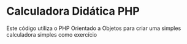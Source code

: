 # Calculadora Didática PHP

Este código utiliza o PHP Orientado a Objetos para criar uma simples calculadora simples como exercício
